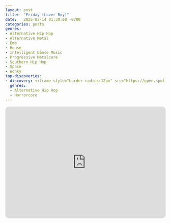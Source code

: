 ```yaml
---
layout: post
title:  "Friday (Lover Boy)"
date:   2025-02-14 01:30:00 -0700
categories: posts
genres:
- Alternative Hip Hop
- Alternative Metal
- Emo
- House
- Intelligent Dance Music
- Progressive Metalcore
- Southern Hip Hop
- Space
- Wonky
top-discoveries:
- discovery: <iframe style="border-radius:12px" src="https://open.spotify.com/embed/album/5dbCm8qaCdWnNdVyi3urUO?utm_source=generator" width="100%" height="352" frameBorder="0" allowfullscreen="" allow="autoplay; clipboard-write; encrypted-media; fullscreen; picture-in-picture" loading="lazy"></iframe>
  genres:
  - Alternative Hip Hop
  - Horrorcore
---
```

<iframe style="border-radius:12px" src="https://open.spotify.com/embed/playlist/3Vo3uO3jPdgheCAU6LTxuO?utm_source=generator" width="100%" height="352" frameBorder="0" allowfullscreen="" allow="autoplay; clipboard-write; encrypted-media; fullscreen; picture-in-picture" loading="lazy"></iframe>